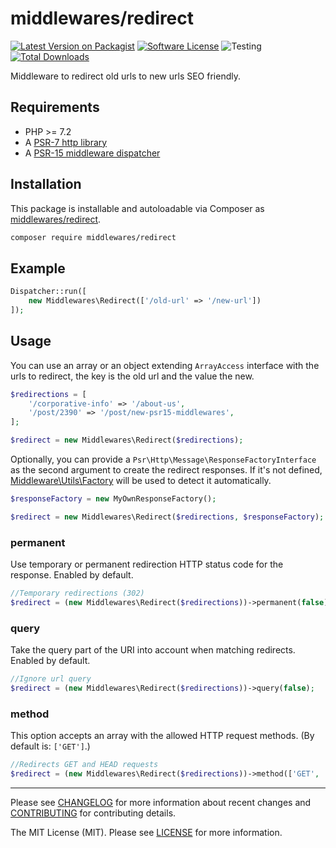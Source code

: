 # middlewares/redirect

[![Latest Version on Packagist][ico-version]][link-packagist]
[![Software License][ico-license]](LICENSE)
![Testing][ico-ga]
[![Total Downloads][ico-downloads]][link-downloads]

Middleware to redirect old urls to new urls SEO friendly.

## Requirements

* PHP >= 7.2
* A [PSR-7 http library](https://github.com/middlewares/awesome-psr15-middlewares#psr-7-implementations)
* A [PSR-15 middleware dispatcher](https://github.com/middlewares/awesome-psr15-middlewares#dispatcher)

## Installation

This package is installable and autoloadable via Composer as [middlewares/redirect](https://packagist.org/packages/middlewares/redirect).

```sh
composer require middlewares/redirect
```

## Example

```php
Dispatcher::run([
	new Middlewares\Redirect(['/old-url' => '/new-url'])
]);
```

## Usage

You can use an array or an object extending `ArrayAccess` interface with the urls to redirect, the key is the old url and the value the new.

```php
$redirections = [
	'/corporative-info' => '/about-us',
	'/post/2390' => '/post/new-psr15-middlewares',
];

$redirect = new Middlewares\Redirect($redirections);
```

Optionally, you can provide a `Psr\Http\Message\ResponseFactoryInterface` as the second argument to create the redirect responses. If it's not defined, [Middleware\Utils\Factory](https://github.com/middlewares/utils#factory) will be used to detect it automatically.

```php
$responseFactory = new MyOwnResponseFactory();

$redirect = new Middlewares\Redirect($redirections, $responseFactory);
```

### permanent

Use temporary or permanent redirection HTTP status code for the response. Enabled by default.

```php
//Temporary redirections (302)
$redirect = (new Middlewares\Redirect($redirections))->permanent(false);
```

### query

Take the query part of the URI into account when matching redirects. Enabled by default.

```php
//Ignore url query
$redirect = (new Middlewares\Redirect($redirections))->query(false);
```

### method

This option accepts an array with the allowed HTTP request methods. (By default is: `['GET']`.)

```php
//Redirects GET and HEAD requests
$redirect = (new Middlewares\Redirect($redirections))->method(['GET', 'HEAD']);
```

---

Please see [CHANGELOG](CHANGELOG.md) for more information about recent changes and [CONTRIBUTING](CONTRIBUTING.md) for contributing details.

The MIT License (MIT). Please see [LICENSE](LICENSE) for more information.

[ico-version]: https://img.shields.io/packagist/v/middlewares/redirect.svg?style=flat-square
[ico-license]: https://img.shields.io/badge/license-MIT-brightgreen.svg?style=flat-square
[ico-ga]: https://github.com/middlewares/redirect/workflows/testing/badge.svg
[ico-downloads]: https://img.shields.io/packagist/dt/middlewares/redirect.svg?style=flat-square

[link-packagist]: https://packagist.org/packages/middlewares/redirect
[link-downloads]: https://packagist.org/packages/middlewares/redirect
